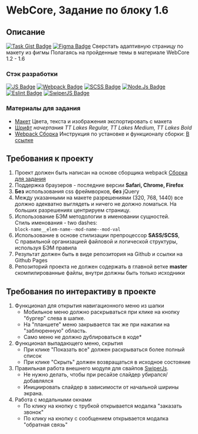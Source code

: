 # WebCore, Задание по блоку 1.6

## Описание

[![Task Gist Badge]][Task Gist URL] [![Figma Badge]][Source Figma Template URL]
Сверстать адаптивную страницу по макету из фигмы
Полагаясь на пройденные темы в материале WebCore 1.2 - 1.6

### Стэк разработки

[![JS Badge]][JS URL] [![Webpack Badge]][Webpack URL] [![SCSS Badge]][SCSS URL] [![Node.Js Badge]][Node.Js URL] [![Eslint Badge]][Eslint URL] [![SwiperJS Badge]][SwiperJS URL]

### Материалы для задания

- [Макет][Source Figma Template URL] Цвета, текста и изображения экспортировать с макета
- [Шрифт][Font TT Lakes URL] *начертания TT Lakes Regular, TT Lakes Medium, TT Lakes Bold*
- [Webpack Сборка](https://github.com/jm-program/webpack-static-template) Инструкция по установке и функционалу сборки: [В ссылке][Task Webpack Template URL]

## Требования к проекту

1. Проект должен быть написан на основе сборщика webpack [Сборка для задания][Task Webpack Template URL]
2. Поддержка браузеров - последние версии **Safari, Chrome, Firefox**
3. **Без** использования css фреймворков, **без** jQuery
4. Между указанными на макете разрешениями (320, 768, 1440) все должно адекватно выглядеть и ничего не должно ломаться. На больших разрешениях центрируем страницу.
5. Использование БЭМ методологии в именовании сущностей.  
   Стиль именования - two dashes:  
   `block-name__elem-name--mod-name--mod-val`
6. Использование в основе стилизации препроцессор **SASS/SCSS**,  
   C правильной организацией файловой и логической структуры, используя БЭМ правила
7. Результат должен быть в виде репозитория на Github и ссылки на Github Pages
8. Репозиторий проекта не должен содержать в главной ветке **master** скомпилированные файлы, внутри должны быть только исходники

## Требования по интерактиву в проекте

1. Функционал для открытия навигационного меню из шапки
   - Мобильное меню должно раскрываться при клике на кнопку "бургер" слева в шапке.
   - На "планшете" меню закрывается так же при нажатии на "заблюренную" область.
   - Само меню не должно дублироваться в коде*
2. Функционал выпадающего меню, скрытия
   - При клике "Показать все" должен раскрываться более полный список
   - При клике "Скрыть" должен возвращаться в исходное состояние
3. Правильная работа внешнего модуля для свайпов [SwiperJs](https://swiperjs.com/). 
   - Не нужно делать, чтобы при ресайзе слайдер убирался/добавлялся
   - Инициировать слайдер в зависимости от начальной ширины экрана.
4. Работа с модальными окнами
   - По клику на кнопку с трубкой открывается модалка "заказать звонок"
   - По клику на кнопку с сообщением открывается модалка "обратная связь"

<!--- URL References --->
[Task Gist Badge]: https://shields.io/badge/Gist-task.md-dark?logo=github&style=flat-red
[Task Gist URL]: https://gist.github.com/jm-program/b786de1a1f34b62d3c30e587fb0c3d3d

[Figma Badge]: https://img.shields.io/badge/Figma-template-purple?style=flat&logo=Figma
[Source Figma Template URL]: https://www.figma.com/file/ttlPwrOE9PxIpxl3FqkIT1/%D0%92%D0%B5%D1%80%D1%81%D1%82%D0%BA%D0%B0-%D0%BF%D1%80%D0%B8%D0%B5%D0%BC%D0%BB%D0%B5%D0%BC%D0%BE%D0%B3%D0%BE-%D0%BC%D0%B0%D0%BA%D0%B5%D1%82%D0%B0?node-id=0%3A312&t=e5yhwOwhdBAmAWN0-1

[Font TT Lakes URL]: https://webfonts.pro/base-web-fonts/sans-serif-grotesque/897-tt-lakes.html

[SwiperJS Badge]: https://img.shields.io/badge/SwiperJS-_-blue?logo=Swiper&color=444
[SwiperJS URL]: https://swiperjs.com/get-started

[JS Badge]: https://shields.io/badge/JavaScript-_-green?logo=javascript&color=444
[JS URL]: https://developer.mozilla.org/docs/Web/JavaScript

[Webpack Badge]: https://shields.io/badge/Webpack-_-green?logo=webpack&color=444
[Webpack URL]: https://webpack.js.org/

[SCSS Badge]: https://shields.io/badge/SCSS-_-green?logo=sass&color=444
[SCSS URL]: https://sass-lang.com/

[Node.Js Badge]: https://shields.io/badge/Node.js-_-green?logo=node.js&color=444
[Node.Js URL]: https://nodejs.org/en/

[Eslint Badge]: https://shields.io/badge/Eslint-_-green?logo=eslint&color=444
[Eslint URL]: https://eslint.org/
[Task Webpack Template URL]: https://gist.github.com/didolf/b2fcdab713265eee5852221ebf5df7d5
